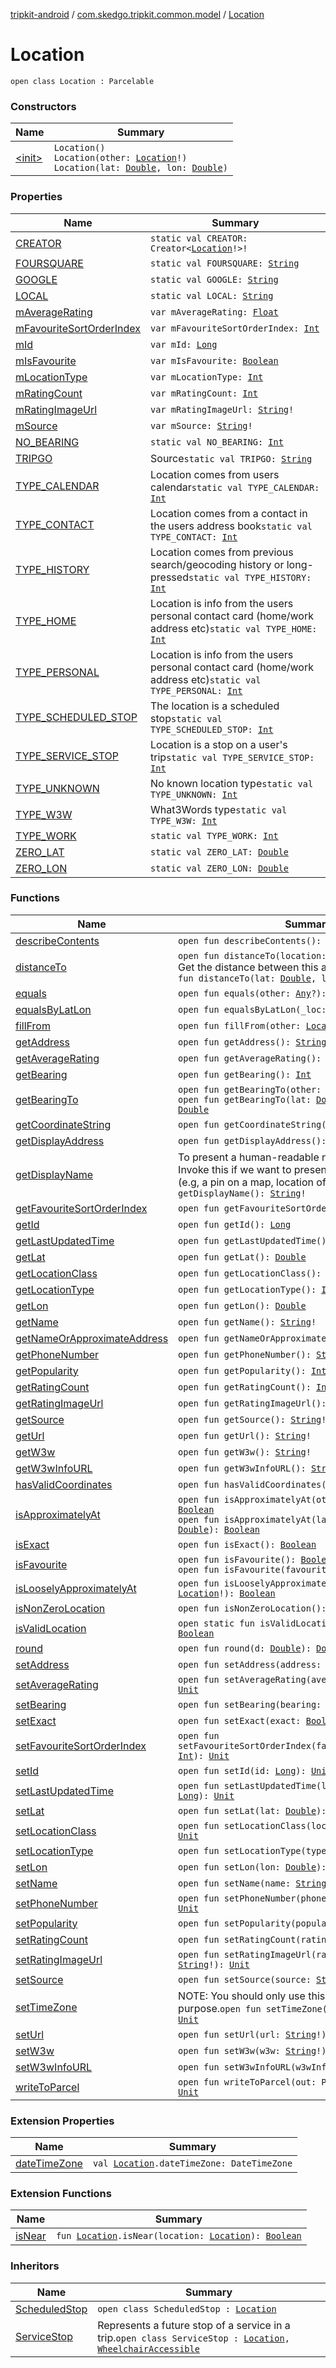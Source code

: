 [tripkit-android](../../index.md) / [com.skedgo.tripkit.common.model](../index.md) / [Location](./index.md)

# Location

`open class Location : Parcelable`

### Constructors

| Name | Summary |
|---|---|
| [&lt;init&gt;](-init-.md) | `Location()`<br>`Location(other: `[`Location`](./index.md)`!)`<br>`Location(lat: `[`Double`](https://kotlinlang.org/api/latest/jvm/stdlib/kotlin/-double/index.html)`, lon: `[`Double`](https://kotlinlang.org/api/latest/jvm/stdlib/kotlin/-double/index.html)`)` |

### Properties

| Name | Summary |
|---|---|
| [CREATOR](-c-r-e-a-t-o-r.md) | `static val CREATOR: Creator<`[`Location`](./index.md)`!>!` |
| [FOURSQUARE](-f-o-u-r-s-q-u-a-r-e.md) | `static val FOURSQUARE: `[`String`](https://kotlinlang.org/api/latest/jvm/stdlib/kotlin/-string/index.html) |
| [GOOGLE](-g-o-o-g-l-e.md) | `static val GOOGLE: `[`String`](https://kotlinlang.org/api/latest/jvm/stdlib/kotlin/-string/index.html) |
| [LOCAL](-l-o-c-a-l.md) | `static val LOCAL: `[`String`](https://kotlinlang.org/api/latest/jvm/stdlib/kotlin/-string/index.html) |
| [mAverageRating](m-average-rating.md) | `var mAverageRating: `[`Float`](https://kotlinlang.org/api/latest/jvm/stdlib/kotlin/-float/index.html) |
| [mFavouriteSortOrderIndex](m-favourite-sort-order-index.md) | `var mFavouriteSortOrderIndex: `[`Int`](https://kotlinlang.org/api/latest/jvm/stdlib/kotlin/-int/index.html) |
| [mId](m-id.md) | `var mId: `[`Long`](https://kotlinlang.org/api/latest/jvm/stdlib/kotlin/-long/index.html) |
| [mIsFavourite](m-is-favourite.md) | `var mIsFavourite: `[`Boolean`](https://kotlinlang.org/api/latest/jvm/stdlib/kotlin/-boolean/index.html) |
| [mLocationType](m-location-type.md) | `var mLocationType: `[`Int`](https://kotlinlang.org/api/latest/jvm/stdlib/kotlin/-int/index.html) |
| [mRatingCount](m-rating-count.md) | `var mRatingCount: `[`Int`](https://kotlinlang.org/api/latest/jvm/stdlib/kotlin/-int/index.html) |
| [mRatingImageUrl](m-rating-image-url.md) | `var mRatingImageUrl: `[`String`](https://kotlinlang.org/api/latest/jvm/stdlib/kotlin/-string/index.html)`!` |
| [mSource](m-source.md) | `var mSource: `[`String`](https://kotlinlang.org/api/latest/jvm/stdlib/kotlin/-string/index.html)`!` |
| [NO_BEARING](-n-o_-b-e-a-r-i-n-g.md) | `static val NO_BEARING: `[`Int`](https://kotlinlang.org/api/latest/jvm/stdlib/kotlin/-int/index.html) |
| [TRIPGO](-t-r-i-p-g-o.md) | Source`static val TRIPGO: `[`String`](https://kotlinlang.org/api/latest/jvm/stdlib/kotlin/-string/index.html) |
| [TYPE_CALENDAR](-t-y-p-e_-c-a-l-e-n-d-a-r.md) | Location comes from users calendar`static val TYPE_CALENDAR: `[`Int`](https://kotlinlang.org/api/latest/jvm/stdlib/kotlin/-int/index.html) |
| [TYPE_CONTACT](-t-y-p-e_-c-o-n-t-a-c-t.md) | Location comes from a contact in the users address book`static val TYPE_CONTACT: `[`Int`](https://kotlinlang.org/api/latest/jvm/stdlib/kotlin/-int/index.html) |
| [TYPE_HISTORY](-t-y-p-e_-h-i-s-t-o-r-y.md) | Location comes from previous search/geocoding history or long-pressed`static val TYPE_HISTORY: `[`Int`](https://kotlinlang.org/api/latest/jvm/stdlib/kotlin/-int/index.html) |
| [TYPE_HOME](-t-y-p-e_-h-o-m-e.md) | Location is info from the users personal contact card (home/work address etc)`static val TYPE_HOME: `[`Int`](https://kotlinlang.org/api/latest/jvm/stdlib/kotlin/-int/index.html) |
| [TYPE_PERSONAL](-t-y-p-e_-p-e-r-s-o-n-a-l.md) | Location is info from the users personal contact card (home/work address etc)`static val TYPE_PERSONAL: `[`Int`](https://kotlinlang.org/api/latest/jvm/stdlib/kotlin/-int/index.html) |
| [TYPE_SCHEDULED_STOP](-t-y-p-e_-s-c-h-e-d-u-l-e-d_-s-t-o-p.md) | The location is a scheduled stop`static val TYPE_SCHEDULED_STOP: `[`Int`](https://kotlinlang.org/api/latest/jvm/stdlib/kotlin/-int/index.html) |
| [TYPE_SERVICE_STOP](-t-y-p-e_-s-e-r-v-i-c-e_-s-t-o-p.md) | Location is a stop on a user's trip`static val TYPE_SERVICE_STOP: `[`Int`](https://kotlinlang.org/api/latest/jvm/stdlib/kotlin/-int/index.html) |
| [TYPE_UNKNOWN](-t-y-p-e_-u-n-k-n-o-w-n.md) | No known location type`static val TYPE_UNKNOWN: `[`Int`](https://kotlinlang.org/api/latest/jvm/stdlib/kotlin/-int/index.html) |
| [TYPE_W3W](-t-y-p-e_-w3-w.md) | What3Words type`static val TYPE_W3W: `[`Int`](https://kotlinlang.org/api/latest/jvm/stdlib/kotlin/-int/index.html) |
| [TYPE_WORK](-t-y-p-e_-w-o-r-k.md) | `static val TYPE_WORK: `[`Int`](https://kotlinlang.org/api/latest/jvm/stdlib/kotlin/-int/index.html) |
| [ZERO_LAT](-z-e-r-o_-l-a-t.md) | `static val ZERO_LAT: `[`Double`](https://kotlinlang.org/api/latest/jvm/stdlib/kotlin/-double/index.html) |
| [ZERO_LON](-z-e-r-o_-l-o-n.md) | `static val ZERO_LON: `[`Double`](https://kotlinlang.org/api/latest/jvm/stdlib/kotlin/-double/index.html) |

### Functions

| Name | Summary |
|---|---|
| [describeContents](describe-contents.md) | `open fun describeContents(): `[`Int`](https://kotlinlang.org/api/latest/jvm/stdlib/kotlin/-int/index.html) |
| [distanceTo](distance-to.md) | `open fun distanceTo(location: `[`Location`](./index.md)`!): `[`Int`](https://kotlinlang.org/api/latest/jvm/stdlib/kotlin/-int/index.html)<br>Get the distance between this and another point `open fun distanceTo(lat: `[`Double`](https://kotlinlang.org/api/latest/jvm/stdlib/kotlin/-double/index.html)`, lon: `[`Double`](https://kotlinlang.org/api/latest/jvm/stdlib/kotlin/-double/index.html)`): `[`Int`](https://kotlinlang.org/api/latest/jvm/stdlib/kotlin/-int/index.html) |
| [equals](equals.md) | `open fun equals(other: `[`Any`](https://kotlinlang.org/api/latest/jvm/stdlib/kotlin/-any/index.html)`?): `[`Boolean`](https://kotlinlang.org/api/latest/jvm/stdlib/kotlin/-boolean/index.html) |
| [equalsByLatLon](equals-by-lat-lon.md) | `open fun equalsByLatLon(_loc: `[`Location`](./index.md)`!): `[`Boolean`](https://kotlinlang.org/api/latest/jvm/stdlib/kotlin/-boolean/index.html) |
| [fillFrom](fill-from.md) | `open fun fillFrom(other: `[`Location`](./index.md)`!): `[`Unit`](https://kotlinlang.org/api/latest/jvm/stdlib/kotlin/-unit/index.html) |
| [getAddress](get-address.md) | `open fun getAddress(): `[`String`](https://kotlinlang.org/api/latest/jvm/stdlib/kotlin/-string/index.html)`!` |
| [getAverageRating](get-average-rating.md) | `open fun getAverageRating(): `[`Float`](https://kotlinlang.org/api/latest/jvm/stdlib/kotlin/-float/index.html) |
| [getBearing](get-bearing.md) | `open fun getBearing(): `[`Int`](https://kotlinlang.org/api/latest/jvm/stdlib/kotlin/-int/index.html) |
| [getBearingTo](get-bearing-to.md) | `open fun getBearingTo(other: `[`Location`](./index.md)`!): `[`Double`](https://kotlinlang.org/api/latest/jvm/stdlib/kotlin/-double/index.html)<br>`open fun getBearingTo(lat: `[`Double`](https://kotlinlang.org/api/latest/jvm/stdlib/kotlin/-double/index.html)`, lon: `[`Double`](https://kotlinlang.org/api/latest/jvm/stdlib/kotlin/-double/index.html)`): `[`Double`](https://kotlinlang.org/api/latest/jvm/stdlib/kotlin/-double/index.html) |
| [getCoordinateString](get-coordinate-string.md) | `open fun getCoordinateString(): `[`String`](https://kotlinlang.org/api/latest/jvm/stdlib/kotlin/-string/index.html)`!` |
| [getDisplayAddress](get-display-address.md) | `open fun getDisplayAddress(): `[`String`](https://kotlinlang.org/api/latest/jvm/stdlib/kotlin/-string/index.html)`!` |
| [getDisplayName](get-display-name.md) | To present a human-readable name of a location. Invoke this if we want to present a location to users (e.g, a pin on a map, location of an event).`open fun getDisplayName(): `[`String`](https://kotlinlang.org/api/latest/jvm/stdlib/kotlin/-string/index.html)`!` |
| [getFavouriteSortOrderIndex](get-favourite-sort-order-index.md) | `open fun getFavouriteSortOrderIndex(): `[`Int`](https://kotlinlang.org/api/latest/jvm/stdlib/kotlin/-int/index.html) |
| [getId](get-id.md) | `open fun getId(): `[`Long`](https://kotlinlang.org/api/latest/jvm/stdlib/kotlin/-long/index.html) |
| [getLastUpdatedTime](get-last-updated-time.md) | `open fun getLastUpdatedTime(): `[`Long`](https://kotlinlang.org/api/latest/jvm/stdlib/kotlin/-long/index.html) |
| [getLat](get-lat.md) | `open fun getLat(): `[`Double`](https://kotlinlang.org/api/latest/jvm/stdlib/kotlin/-double/index.html) |
| [getLocationClass](get-location-class.md) | `open fun getLocationClass(): `[`String`](https://kotlinlang.org/api/latest/jvm/stdlib/kotlin/-string/index.html)`?` |
| [getLocationType](get-location-type.md) | `open fun getLocationType(): `[`Int`](https://kotlinlang.org/api/latest/jvm/stdlib/kotlin/-int/index.html) |
| [getLon](get-lon.md) | `open fun getLon(): `[`Double`](https://kotlinlang.org/api/latest/jvm/stdlib/kotlin/-double/index.html) |
| [getName](get-name.md) | `open fun getName(): `[`String`](https://kotlinlang.org/api/latest/jvm/stdlib/kotlin/-string/index.html)`!` |
| [getNameOrApproximateAddress](get-name-or-approximate-address.md) | `open fun getNameOrApproximateAddress(): `[`String`](https://kotlinlang.org/api/latest/jvm/stdlib/kotlin/-string/index.html)`!` |
| [getPhoneNumber](get-phone-number.md) | `open fun getPhoneNumber(): `[`String`](https://kotlinlang.org/api/latest/jvm/stdlib/kotlin/-string/index.html)`!` |
| [getPopularity](get-popularity.md) | `open fun getPopularity(): `[`Int`](https://kotlinlang.org/api/latest/jvm/stdlib/kotlin/-int/index.html) |
| [getRatingCount](get-rating-count.md) | `open fun getRatingCount(): `[`Int`](https://kotlinlang.org/api/latest/jvm/stdlib/kotlin/-int/index.html) |
| [getRatingImageUrl](get-rating-image-url.md) | `open fun getRatingImageUrl(): `[`String`](https://kotlinlang.org/api/latest/jvm/stdlib/kotlin/-string/index.html)`!` |
| [getSource](get-source.md) | `open fun getSource(): `[`String`](https://kotlinlang.org/api/latest/jvm/stdlib/kotlin/-string/index.html)`!` |
| [getUrl](get-url.md) | `open fun getUrl(): `[`String`](https://kotlinlang.org/api/latest/jvm/stdlib/kotlin/-string/index.html)`!` |
| [getW3w](get-w3w.md) | `open fun getW3w(): `[`String`](https://kotlinlang.org/api/latest/jvm/stdlib/kotlin/-string/index.html)`!` |
| [getW3wInfoURL](get-w3w-info-u-r-l.md) | `open fun getW3wInfoURL(): `[`String`](https://kotlinlang.org/api/latest/jvm/stdlib/kotlin/-string/index.html)`!` |
| [hasValidCoordinates](has-valid-coordinates.md) | `open fun hasValidCoordinates(): `[`Boolean`](https://kotlinlang.org/api/latest/jvm/stdlib/kotlin/-boolean/index.html) |
| [isApproximatelyAt](is-approximately-at.md) | `open fun isApproximatelyAt(other: `[`Location`](./index.md)`!): `[`Boolean`](https://kotlinlang.org/api/latest/jvm/stdlib/kotlin/-boolean/index.html)<br>`open fun isApproximatelyAt(lat: `[`Double`](https://kotlinlang.org/api/latest/jvm/stdlib/kotlin/-double/index.html)`, lon: `[`Double`](https://kotlinlang.org/api/latest/jvm/stdlib/kotlin/-double/index.html)`): `[`Boolean`](https://kotlinlang.org/api/latest/jvm/stdlib/kotlin/-boolean/index.html) |
| [isExact](is-exact.md) | `open fun isExact(): `[`Boolean`](https://kotlinlang.org/api/latest/jvm/stdlib/kotlin/-boolean/index.html) |
| [isFavourite](is-favourite.md) | `open fun isFavourite(): `[`Boolean`](https://kotlinlang.org/api/latest/jvm/stdlib/kotlin/-boolean/index.html)<br>`open fun isFavourite(favourite: `[`Boolean`](https://kotlinlang.org/api/latest/jvm/stdlib/kotlin/-boolean/index.html)`): `[`Unit`](https://kotlinlang.org/api/latest/jvm/stdlib/kotlin/-unit/index.html) |
| [isLooselyApproximatelyAt](is-loosely-approximately-at.md) | `open fun isLooselyApproximatelyAt(other: `[`Location`](./index.md)`!): `[`Boolean`](https://kotlinlang.org/api/latest/jvm/stdlib/kotlin/-boolean/index.html) |
| [isNonZeroLocation](is-non-zero-location.md) | `open fun isNonZeroLocation(): `[`Boolean`](https://kotlinlang.org/api/latest/jvm/stdlib/kotlin/-boolean/index.html) |
| [isValidLocation](is-valid-location.md) | `open static fun isValidLocation(loc: `[`Location`](./index.md)`!): `[`Boolean`](https://kotlinlang.org/api/latest/jvm/stdlib/kotlin/-boolean/index.html) |
| [round](round.md) | `open fun round(d: `[`Double`](https://kotlinlang.org/api/latest/jvm/stdlib/kotlin/-double/index.html)`): `[`Double`](https://kotlinlang.org/api/latest/jvm/stdlib/kotlin/-double/index.html) |
| [setAddress](set-address.md) | `open fun setAddress(address: `[`String`](https://kotlinlang.org/api/latest/jvm/stdlib/kotlin/-string/index.html)`!): `[`Unit`](https://kotlinlang.org/api/latest/jvm/stdlib/kotlin/-unit/index.html) |
| [setAverageRating](set-average-rating.md) | `open fun setAverageRating(averageRating: `[`Float`](https://kotlinlang.org/api/latest/jvm/stdlib/kotlin/-float/index.html)`): `[`Unit`](https://kotlinlang.org/api/latest/jvm/stdlib/kotlin/-unit/index.html) |
| [setBearing](set-bearing.md) | `open fun setBearing(bearing: `[`Int`](https://kotlinlang.org/api/latest/jvm/stdlib/kotlin/-int/index.html)`): `[`Unit`](https://kotlinlang.org/api/latest/jvm/stdlib/kotlin/-unit/index.html) |
| [setExact](set-exact.md) | `open fun setExact(exact: `[`Boolean`](https://kotlinlang.org/api/latest/jvm/stdlib/kotlin/-boolean/index.html)`): `[`Unit`](https://kotlinlang.org/api/latest/jvm/stdlib/kotlin/-unit/index.html) |
| [setFavouriteSortOrderIndex](set-favourite-sort-order-index.md) | `open fun setFavouriteSortOrderIndex(favouriteSortOrderIndex: `[`Int`](https://kotlinlang.org/api/latest/jvm/stdlib/kotlin/-int/index.html)`): `[`Unit`](https://kotlinlang.org/api/latest/jvm/stdlib/kotlin/-unit/index.html) |
| [setId](set-id.md) | `open fun setId(id: `[`Long`](https://kotlinlang.org/api/latest/jvm/stdlib/kotlin/-long/index.html)`): `[`Unit`](https://kotlinlang.org/api/latest/jvm/stdlib/kotlin/-unit/index.html) |
| [setLastUpdatedTime](set-last-updated-time.md) | `open fun setLastUpdatedTime(lastUpdatedTime: `[`Long`](https://kotlinlang.org/api/latest/jvm/stdlib/kotlin/-long/index.html)`): `[`Unit`](https://kotlinlang.org/api/latest/jvm/stdlib/kotlin/-unit/index.html) |
| [setLat](set-lat.md) | `open fun setLat(lat: `[`Double`](https://kotlinlang.org/api/latest/jvm/stdlib/kotlin/-double/index.html)`): `[`Unit`](https://kotlinlang.org/api/latest/jvm/stdlib/kotlin/-unit/index.html) |
| [setLocationClass](set-location-class.md) | `open fun setLocationClass(locationClass: `[`String`](https://kotlinlang.org/api/latest/jvm/stdlib/kotlin/-string/index.html)`!): `[`Unit`](https://kotlinlang.org/api/latest/jvm/stdlib/kotlin/-unit/index.html) |
| [setLocationType](set-location-type.md) | `open fun setLocationType(type: `[`Int`](https://kotlinlang.org/api/latest/jvm/stdlib/kotlin/-int/index.html)`): `[`Unit`](https://kotlinlang.org/api/latest/jvm/stdlib/kotlin/-unit/index.html) |
| [setLon](set-lon.md) | `open fun setLon(lon: `[`Double`](https://kotlinlang.org/api/latest/jvm/stdlib/kotlin/-double/index.html)`): `[`Unit`](https://kotlinlang.org/api/latest/jvm/stdlib/kotlin/-unit/index.html) |
| [setName](set-name.md) | `open fun setName(name: `[`String`](https://kotlinlang.org/api/latest/jvm/stdlib/kotlin/-string/index.html)`!): `[`Unit`](https://kotlinlang.org/api/latest/jvm/stdlib/kotlin/-unit/index.html) |
| [setPhoneNumber](set-phone-number.md) | `open fun setPhoneNumber(phoneNumber: `[`String`](https://kotlinlang.org/api/latest/jvm/stdlib/kotlin/-string/index.html)`!): `[`Unit`](https://kotlinlang.org/api/latest/jvm/stdlib/kotlin/-unit/index.html) |
| [setPopularity](set-popularity.md) | `open fun setPopularity(popularity: `[`Int`](https://kotlinlang.org/api/latest/jvm/stdlib/kotlin/-int/index.html)`): `[`Unit`](https://kotlinlang.org/api/latest/jvm/stdlib/kotlin/-unit/index.html) |
| [setRatingCount](set-rating-count.md) | `open fun setRatingCount(ratingCount: `[`Int`](https://kotlinlang.org/api/latest/jvm/stdlib/kotlin/-int/index.html)`): `[`Unit`](https://kotlinlang.org/api/latest/jvm/stdlib/kotlin/-unit/index.html) |
| [setRatingImageUrl](set-rating-image-url.md) | `open fun setRatingImageUrl(ratingImageUrl: `[`String`](https://kotlinlang.org/api/latest/jvm/stdlib/kotlin/-string/index.html)`!): `[`Unit`](https://kotlinlang.org/api/latest/jvm/stdlib/kotlin/-unit/index.html) |
| [setSource](set-source.md) | `open fun setSource(source: `[`String`](https://kotlinlang.org/api/latest/jvm/stdlib/kotlin/-string/index.html)`!): `[`Unit`](https://kotlinlang.org/api/latest/jvm/stdlib/kotlin/-unit/index.html) |
| [setTimeZone](set-time-zone.md) | NOTE: You should only use this setter for testing purpose.`open fun setTimeZone(timeZone: `[`String`](https://kotlinlang.org/api/latest/jvm/stdlib/kotlin/-string/index.html)`?): `[`Unit`](https://kotlinlang.org/api/latest/jvm/stdlib/kotlin/-unit/index.html) |
| [setUrl](set-url.md) | `open fun setUrl(url: `[`String`](https://kotlinlang.org/api/latest/jvm/stdlib/kotlin/-string/index.html)`!): `[`Unit`](https://kotlinlang.org/api/latest/jvm/stdlib/kotlin/-unit/index.html) |
| [setW3w](set-w3w.md) | `open fun setW3w(w3w: `[`String`](https://kotlinlang.org/api/latest/jvm/stdlib/kotlin/-string/index.html)`!): `[`Unit`](https://kotlinlang.org/api/latest/jvm/stdlib/kotlin/-unit/index.html) |
| [setW3wInfoURL](set-w3w-info-u-r-l.md) | `open fun setW3wInfoURL(w3wInfoURL: `[`String`](https://kotlinlang.org/api/latest/jvm/stdlib/kotlin/-string/index.html)`!): `[`Unit`](https://kotlinlang.org/api/latest/jvm/stdlib/kotlin/-unit/index.html) |
| [writeToParcel](write-to-parcel.md) | `open fun writeToParcel(out: Parcel!, flags: `[`Int`](https://kotlinlang.org/api/latest/jvm/stdlib/kotlin/-int/index.html)`): `[`Unit`](https://kotlinlang.org/api/latest/jvm/stdlib/kotlin/-unit/index.html) |

### Extension Properties

| Name | Summary |
|---|---|
| [dateTimeZone](../../com.skedgo.tripkit.routing/date-time-zone.md) | `val `[`Location`](./index.md)`.dateTimeZone: DateTimeZone` |

### Extension Functions

| Name | Summary |
|---|---|
| [isNear](../../com.skedgo.tripkit.routing/is-near.md) | `fun `[`Location`](./index.md)`.isNear(location: `[`Location`](./index.md)`): `[`Boolean`](https://kotlinlang.org/api/latest/jvm/stdlib/kotlin/-boolean/index.html) |

### Inheritors

| Name | Summary |
|---|---|
| [ScheduledStop](../-scheduled-stop/index.md) | `open class ScheduledStop : `[`Location`](./index.md) |
| [ServiceStop](../-service-stop/index.md) | Represents a future stop of a service in a trip.`open class ServiceStop : `[`Location`](./index.md)`, `[`WheelchairAccessible`](../-wheelchair-accessible/index.md) |
